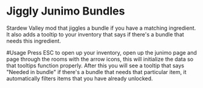 # Jiggly Junimo Bundles
Stardew Valley mod that jiggles a bundle if you have a matching ingredient.
It also adds a tooltip to your inventory that says if there's a bundle that needs this ingredient.

#Usage
Press ESC to open up your inventory, open up the junimo page and page through the rooms with the arrow icons, this will initialize the data so that tooltips function properly.
After this you will see a tooltip that says "Needed in bundle" if there's a bundle that needs that particular item, it automatically filters items that you have already unlocked.
